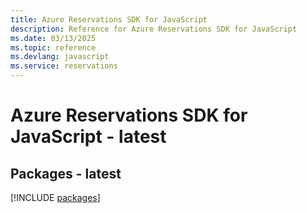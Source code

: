 ```yaml
---
title: Azure Reservations SDK for JavaScript
description: Reference for Azure Reservations SDK for JavaScript
ms.date: 03/13/2025
ms.topic: reference
ms.devlang: javascript
ms.service: reservations
---
```

# Azure Reservations SDK for JavaScript - latest
## Packages - latest
[!INCLUDE [packages](reservations-index.md)]